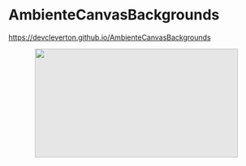 # AmbienteCanvasBackgrounds
https://devcleverton.github.io/AmbienteCanvasBackgrounds

<img style="display: block;-webkit-user-select: none;margin: auto;cursor: zoom-in;background-color: hsl(0, 0%, 90%);transition: background-color 300ms;" src="https://raw.githubusercontent.com/DevCleverton/AmbienteCanvasBackgrounds/master/download%20(1).png" width="400" height="215">
